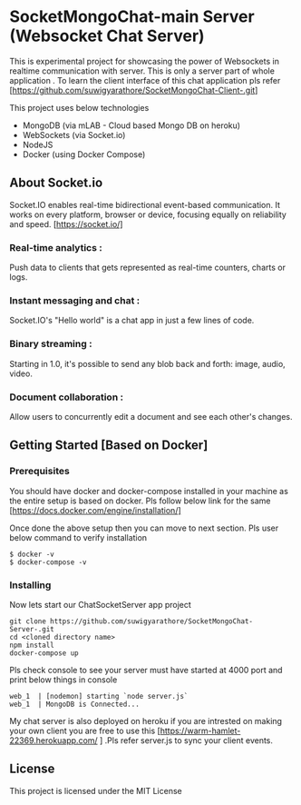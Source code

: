 # SocketMongoChat-main Server (Websocket Chat Server)

This is experimental project for showcasing the power of Websockets in realtime communication with server.
This is only a server part of whole application . To learn the client interface of
this chat application pls refer [https://github.com/suwigyarathore/SocketMongoChat-Client-.git]

This project uses below technologies

* MongoDB (via mLAB - Cloud based Mongo DB on heroku)
* WebSockets (via Socket.io)
* NodeJS 
* Docker (using Docker Compose)

## About Socket.io

Socket.IO enables real-time bidirectional event-based communication.
It works on every platform, browser or device, focusing equally on reliability and speed.
[https://socket.io/]

### Real-time analytics :
Push data to clients that gets represented as real-time counters, charts or logs.

### Instant messaging and chat :
Socket.IO's "Hello world" is a chat app in just a few lines of code.

### Binary streaming : 
Starting in 1.0, it's possible to send any blob back and forth: image, audio, video.

### Document collaboration :
Allow users to concurrently edit a document and see each other's changes.

## Getting Started [Based on Docker]


### Prerequisites

You should have docker and docker-compose installed in your machine as the entire setup is based 
on docker. Pls follow below link for the same 
[https://docs.docker.com/engine/installation/]

Once done the above setup then you can move to next section. Pls user below
command to verify installation

```
$ docker -v
$ docker-compose -v
```

### Installing

Now lets start our ChatSocketServer app project 

```
git clone https://github.com/suwigyarathore/SocketMongoChat-Server-.git
cd <cloned directory name>
npm install
docker-compose up 
```

Pls check console to see your server must have started at 4000 port and print below
things in console

```
web_1  | [nodemon] starting `node server.js`
web_1  | MongoDB is Connected...
```
My chat server is also deployed on heroku if you are intrested on making your own
client you are free to use this [https://warm-hamlet-22369.herokuapp.com/ ] .Pls refer server.js to
sync your client events.

## License

This project is licensed under the MIT License 
